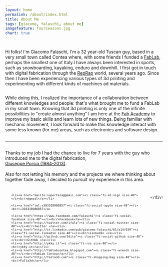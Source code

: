 ```yaml
---
layout: home
permalink: /about/index.html
title: About Me
tags: [giacomo, falaschi, about me]
imagefeature: fourseasons.jpg
chart: true
---
```


<div class="row">
    <div class="small-12 medium-6 columns">
        <p> Hi folks! I'm Giacomo Falaschi, I'm a 32 year-old Tuscan guy, based in a very small town called Contea where, with some friends I funded a <a href="http:/fablabcontea.blogspot.com">FabLab</a>, perhaps the smallest one of Italy.I have always been interested in sports, such as snowboarding, kayaking, enduro and downhill. I first got in touch with digital fabrication through the <a href="http:/www.reprap.org">RepRap</a> world, several years ago. Since then I have been experiencing various types of 3d printing and experimenting with different kinds of machines ad materials.</p>
    </div>
    <div class="small-12 medium-6 columns">
        <p> While doing this, I realized the importance of a collaboration between different knowledges and people: that's what brought me to fund a FabLab in my small town. Knowing that 3d printing is only one of the infinite possibilities to "create almost anything" I am here at the <a href="http:/fabacademy.org">Fab Academy</a> to improve my basic skills and learn lots of new things. Being familiar with mechanic movement, I look forward to make this knowledge interact with some less known (for me) areas, such as electronics and software design.</p>
    </div>
</div>

*****


<div class="row">
    <div class="small-12 medium-6 columns">
        <p>Thanks to my job I had the chance to live for 7 years with the guy who introduced me to the digital fabrication, 
	  <br><a href="http://www.syskrak.org">Giuseppe Porsia (1984-2013)</a>.
	  <br>
	  <br>
	  Also for not letting his memory and the projects we where thinking about together fade away, I decided to pursuit my experience in this area.</p>
    </div>
    <div class="small-12 medium-6 columns">
		
<ul class="small-block-grid-2 medium-block-grid-3 text-center" style="font-size:0.8em">
	
	<li><a href="mailto:superfala@gmail.com"><i class="fi-at-sign size-48"></i><br/>@gmail</a></li>

    <li><a href="tel:+393318986857"><i class="fi-social-apple size-48"></i><br/>+393318986857</a>
	
	<li><a href="https://www.facebook.com/falaschi"><i class="fi-social-facebook size-48"></i><br/>Facebook</a></li>
	<li><a href="http://twitter.com/ifala"><i class="fi-social-twitter size-48"></i><br/>Twitter </a></li>
	<li><a href="http://it.linkedin.com/pub/giacomo-falaschi/61/a14/639"><i class="fi-social-linkedin size-48"></i><br/>LinkedIn </a></li>
	<li><a href="http://github.com/3dita"><i class="fi-social-github size-48"></i><br/>GitHub </a></li>
    <li><a href="http://ykky.it"><i class="fi-rss size-48"></i><br/>ykky.it</a></li>
    <li><a href="http://fablabcontea.blogspot.com"><i class="fi-wrench size-48"></i><br/>FabLab Contea</a></li>
    <li><a href="http://falla3d.com"><i class="fi-shopping-bag size-48"></i><br/>Falla3d</a></li>
    
</ul>

		</div>
		